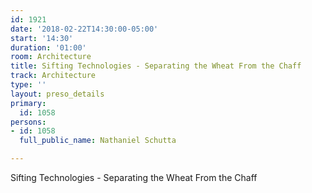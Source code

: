 ```yaml
---
id: 1921
date: '2018-02-22T14:30:00-05:00'
start: '14:30'
duration: '01:00'
room: Architecture
title: Sifting Technologies - Separating the Wheat From the Chaff
track: Architecture
type: ''
layout: preso_details
primary:
  id: 1058
persons:
- id: 1058
  full_public_name: Nathaniel Schutta

---
```

Sifting Technologies - Separating the Wheat From the Chaff